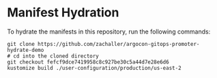 # Manifest Hydration

To hydrate the manifests in this repository, run the following commands:

```shell
git clone https://github.com/zachaller/argocon-gitops-promoter-hydrate-demo
# cd into the cloned directory
git checkout fefcf9dce7419958c8c927be30c5a44d7e28e6d6
kustomize build ./user-configuration/production/us-east-2
```
